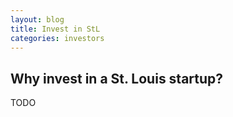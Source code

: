 ```yaml
---
layout: blog
title: Invest in StL
categories: investors
---
```


Why invest in a St. Louis startup?
---

TODO